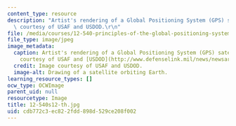 ```yaml
---
content_type: resource
description: "Artist's rendering of a Global Positioning System (GPS) satellite. Image\
  \ courtesy of USAF and USDOD.\r\n"
file: /media/courses/12-540-principles-of-the-global-positioning-system-spring-2012/cdb772c3ec822fdd898d529ce208f002_12-540s12-th.jpg
file_type: image/jpeg
image_metadata:
  caption: Artist's rendering of a Global Positioning System (GPS) satellite. (Image
    courtesy of USAF and [USDOD](http://www.defenselink.mil/news/newsarticle.aspx?id=42805).)
  credit: Image courtesy of USAF and USDOD.
  image-alt: Drawing of a satellite orbiting Earth.
learning_resource_types: []
ocw_type: OCWImage
parent_uid: null
resourcetype: Image
title: 12-540s12-th.jpg
uid: cdb772c3-ec82-2fdd-898d-529ce208f002
---
```

